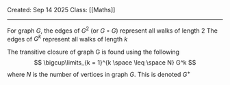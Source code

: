 Created: Sep 14 2025
Class: [[Maths]] 
- - -
For graph $G$, the edges of $G^2$ (or $G \circ G$) represent all walks of length 2
The edges of $G^k$ represent all walks of length $k$

The transitive closure of graph G is found using the following
$$
\bigcup\limits_{k = 1}^{k \space \leq \space  N} G^k
$$
where $N$ is the number of vertices in graph $G$.
This is denoted $G^+$

